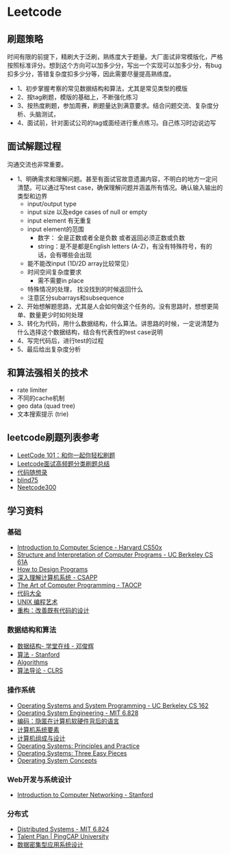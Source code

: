# Leetcode

## 刷题策略
时间有限的前提下，精刷大于泛刷，熟练度大于题量。大厂面试非常模版化，严格按照标准评分。想到这个方向可以加多少分，写出一个实现可以加多少分，有bug扣多少分，答错复杂度扣多少分等，因此需要尽量提高熟练度。

- 1、初步掌握考察的常见数据结构和算法，尤其是常见类型的模版
- 2、按tag刷题，模版的基础上，不断强化练习
- 3、按热度刷题，参加周赛，刷题量达到满意要求。结合问题交流、复杂度分析、头脑测试，
- 4、面试前，针对面试公司的tag或面经进行重点练习。自己练习时边说边写


## 面试解题过程
沟通交流也非常重要。

- 1、明确需求和理解问题。甚至有面试官故意遗漏内容，不明白的地方一定问清楚。可以通过写test case，确保理解问题并涵盖所有情况。确认输入输出的类型和边界
  - input/output type
  - input size 以及edge cases of null or empty
  - input element 有无重复
  - input element的范围
    - 数字： 全是正数或者全是负数 或者返回必须正数或负数
    - string：是不是都是English letters (A-Z)，有没有特殊符号，有的话，会有哪些会出现
  - 能不能改input (1D/2D array比较常见）
  - 时间空间复杂度要求
    - 需不需要in place
  - 特殊情况的处理， 找没找到的时候返回什么
  - 注意区分subarrays和subsequence
- 2、开始想解题思路，尤其是人会如何做这个任务的。没有思路时，想想更简单、数量更少时如何处理
- 3、转化为代码，用什么数据结构，什么算法。讲思路的时候，一定说清楚为什么选择这个数据结构，结合有代表性的test case说明
- 4、写完代码后，进行test的过程
- 5、最后给出复杂度分析


## 和算法强相关的技术

- rate limiter
- 不同的cache机制
- geo data (quad tree)
- 文本搜索提示 (trie)


## leetcode刷题列表参考
- [LeetCode 101：和你一起你轻松刷题](https://github.com/changgyhub/leetcode_101/)
- [Leetcode面试高频题分类刷题总结](https://zhuanlan.zhihu.com/p/349940945)
- [代码随想录](https://programmercarl.com/)
- [blind75](https://leetcode.com/list/xi4ci4ig/)
- [Neetcode300](https://neetcode.io/practice)


## 学习资料

### 基础
- [Introduction to Computer Science - Harvard CS50x](https://cs50.harvard.edu/x/)
- [Structure and Interpretation of Computer Programs - UC Berkeley CS 61A](https://cs61a.org/)
- [How to Design Programs](https://book.douban.com/subject/30175977/)
- [深入理解计算机系统 - CSAPP](https://book.douban.com/subject/5333562/)
- [The Art of Computer Programming - TAOCP](https://www-cs-faculty.stanford.edu/~knuth/taocp.html)
- [代码大全](https://book.douban.com/subject/1477390/)
- [UNIX 编程艺术](https://book.douban.com/subject/11609943/)
- [重构：改善既有代码的设计](https://book.douban.com/subject/4262627/)

### 数据结构和算法
- [数据结构- 学堂在线 - 邓俊辉](https://next.xuetangx.com/course/THU08091000384/)
- [算法 - Stanford](https://www.coursera.org/specializations/algorithms)
- [Algorithms](https://book.douban.com/subject/1996256/)
- [算法导论 - CLRS](https://book.douban.com/subject/20432061/)

### 操作系统
- [Operating Systems and System Programming - UC Berkeley CS 162](https://github.com/Berkeley-CS162)
- [Operating System Engineering - MIT 6.828](https://pdos.csail.mit.edu/6.828/)
- [编码：隐匿在计算机软硬件背后的语言](https://book.douban.com/subject/4822685/)
- [计算机系统要素](https://book.douban.com/subject/1998341/)
- [计算机组成与设计](https://book.douban.com/subject/26604008/)
- [Operating Systems: Principles and Practice](https://book.douban.com/subject/25984145/)
- [Operating Systems: Three Easy Pieces](https://book.douban.com/subject/19973015/)
- [Operating System Concepts](https://book.douban.com/subject/10076960/)

### Web开发与系统设计
- [Introduction to Computer Networking - Stanford](https://lagunita.stanford.edu/courses/Engineering/Networking-SP/SelfPaced/about)

### 分布式
- [Distributed Systems - MIT 6.824](https://pdos.csail.mit.edu/6.824/schedule.html)
- [Talent Plan | PingCAP University](https://university.pingcap.com/talent-plan/)
- [数据密集型应用系统设计](https://book.douban.com/subject/30329536/)
